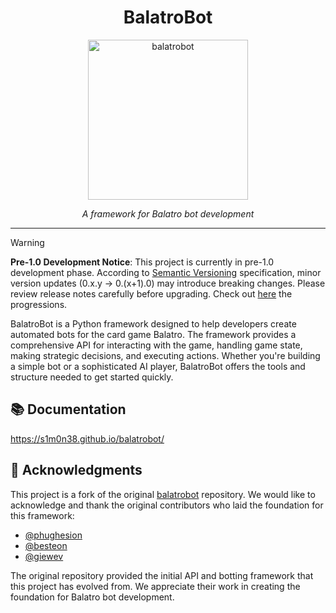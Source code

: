 <div align="center">
  <h1>BalatroBot</h1>
  <img src="https://github.com/user-attachments/assets/514f85ab-485d-48f5-80fc-721eafad5192" alt="balatrobot" width="256" height="256">
  <p><em>A framework for Balatro bot development</em></p>
</div>

---

> [!WARNING]
> **Pre-1.0 Development Notice**: This project is currently in pre-1.0 development phase. According to [Semantic Versioning](https://semver.org/) specification, minor version updates (0.x.y → 0.(x+1).0) may introduce breaking changes. Please review release notes carefully before upgrading. Check out [here](https://github.com/users/S1M0N38/projects/7/views/1) the progressions.

BalatroBot is a Python framework designed to help developers create automated bots for the card game Balatro. The framework provides a comprehensive API for interacting with the game, handling game state, making strategic decisions, and executing actions. Whether you're building a simple bot or a sophisticated AI player, BalatroBot offers the tools and structure needed to get started quickly.

## 📚 Documentation

https://s1m0n38.github.io/balatrobot/

## 🙏 Acknowledgments

This project is a fork of the original [balatrobot](https://github.com/besteon/balatrobot) repository. We would like to acknowledge and thank the original contributors who laid the foundation for this framework:

- [@phughesion](https://github.com/phughesion)
- [@besteon](https://github.com/besteon)
- [@giewev](https://github.com/giewev)

The original repository provided the initial API and botting framework that this project has evolved from. We appreciate their work in creating the foundation for Balatro bot development.
